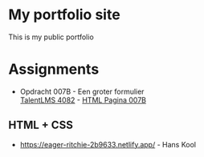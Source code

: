 # My portfolio site

This is my public portfolio

# Assignments

* Opdracht 007B - Een groter formulier  
[TalentLMS 4082](https://winc.talentlms.com/unit/view/id:4082) - [HTML Pagina 007B](https://wincacademystudent.github.io/assignment/007B/index.html)

## HTML + CSS

* https://eager-ritchie-2b9633.netlify.app/ - Hans Kool
